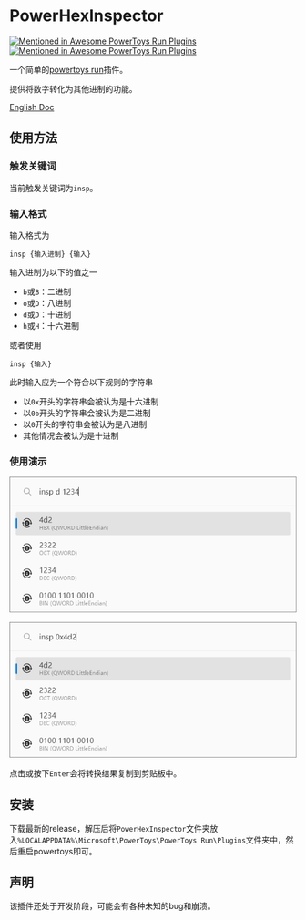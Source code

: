 # PowerHexInspector

[![Mentioned in Awesome PowerToys Run Plugins](https://awesome.re/mentioned-badge.svg)](https://github.com/hlaueriksson/awesome-powertoys-run-plugins)
[![Mentioned in Awesome PowerToys Run Plugins](https://awesome.re/mentioned-badge-flat.svg)](https://github.com/hlaueriksson/awesome-powertoys-run-plugins)

一个简单的[powertoys run](https://learn.microsoft.com/en-us/windows/powertoys/run)插件。

提供将数字转化为其他进制的功能。

[English Doc](./README_EN.md)

## 使用方法

### 触发关键词

当前触发关键词为`insp`。

### 输入格式

输入格式为
    
    insp {输入进制} {输入}

输入进制为以下的值之一

- `b`或`B`：二进制
- `o`或`O`：八进制
- `d`或`D`：十进制
- `h`或`H`：十六进制

或者使用

    insp {输入}

此时输入应为一个符合以下规则的字符串

- 以`0x`开头的字符串会被认为是十六进制
- 以`0b`开头的字符串会被认为是二进制
- 以`0`开头的字符串会被认为是八进制
- 其他情况会被认为是十进制


### 使用演示

![](./Images/examples/ep1.png)

![](./Images/examples/ep2.png)

点击或按下`Enter`会将转换结果复制到剪贴板中。

## 安装
下载最新的release，解压后将`PowerHexInspector`文件夹放入`%LOCALAPPDATA%\Microsoft\PowerToys\PowerToys Run\Plugins`文件夹中，然后重启powertoys即可。

## 声明
该插件还处于开发阶段，可能会有各种未知的bug和崩溃。
